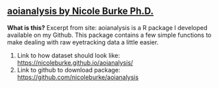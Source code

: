 ## [aoianalysis by Nicole Burke Ph.D.](https://nicoleburke.github.io/aoianalysis/)
**What is this?**
Excerpt from site: aoianalysis is a R package I developed available on my Github. This package contains a few simple functions to make dealing with raw eyetracking data a little easier.
1. Link to how dataset should look like: https://nicoleburke.github.io/aoianalysis/
1. Link to github to download package: https://github.com/nicoleburke/aoianalysis